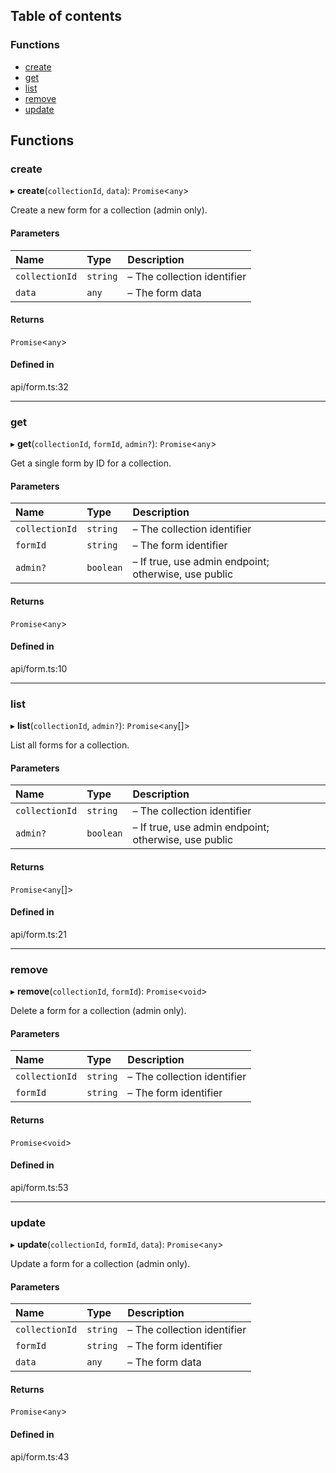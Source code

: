 ## Table of contents

### Functions

- [create](form.md#create)
- [get](form.md#get)
- [list](form.md#list)
- [remove](form.md#remove)
- [update](form.md#update)

## Functions

### create

▸ **create**(`collectionId`, `data`): `Promise`\<`any`\>

Create a new form for a collection (admin only).

#### Parameters

| Name | Type | Description |
| :------ | :------ | :------ |
| `collectionId` | `string` | – The collection identifier |
| `data` | `any` | – The form data |

#### Returns

`Promise`\<`any`\>

#### Defined in

api/form.ts:32

___

### get

▸ **get**(`collectionId`, `formId`, `admin?`): `Promise`\<`any`\>

Get a single form by ID for a collection.

#### Parameters

| Name | Type | Description |
| :------ | :------ | :------ |
| `collectionId` | `string` | – The collection identifier |
| `formId` | `string` | – The form identifier |
| `admin?` | `boolean` | – If true, use admin endpoint; otherwise, use public |

#### Returns

`Promise`\<`any`\>

#### Defined in

api/form.ts:10

___

### list

▸ **list**(`collectionId`, `admin?`): `Promise`\<`any`[]\>

List all forms for a collection.

#### Parameters

| Name | Type | Description |
| :------ | :------ | :------ |
| `collectionId` | `string` | – The collection identifier |
| `admin?` | `boolean` | – If true, use admin endpoint; otherwise, use public |

#### Returns

`Promise`\<`any`[]\>

#### Defined in

api/form.ts:21

___

### remove

▸ **remove**(`collectionId`, `formId`): `Promise`\<`void`\>

Delete a form for a collection (admin only).

#### Parameters

| Name | Type | Description |
| :------ | :------ | :------ |
| `collectionId` | `string` | – The collection identifier |
| `formId` | `string` | – The form identifier |

#### Returns

`Promise`\<`void`\>

#### Defined in

api/form.ts:53

___

### update

▸ **update**(`collectionId`, `formId`, `data`): `Promise`\<`any`\>

Update a form for a collection (admin only).

#### Parameters

| Name | Type | Description |
| :------ | :------ | :------ |
| `collectionId` | `string` | – The collection identifier |
| `formId` | `string` | – The form identifier |
| `data` | `any` | – The form data |

#### Returns

`Promise`\<`any`\>

#### Defined in

api/form.ts:43
